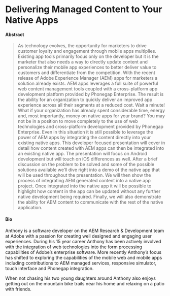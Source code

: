 Delivering Managed Content to Your Native Apps
==============================================

#### Abstract

> As technology evolves, the opportunity for marketers to drive customer loyalty and engagement through mobile apps multiplies. Existing app tools primarily focus only on the developer but it is the marketer that also needs a way to directly update content and personalize their mobile app experiences to better deliver value to customers and differentiate from the competition. With the recent release of Adobe Experience Manager (AEM) apps for marketers a solution already exists.  AEM apps leverages a full suite of powerful web content management tools coupled with a cross-platform app development platform provided by Phonegap Enterprise.  The result is the ability for an organization to quickly deliver an improved app experience across all their segments at a reduced cost. Wait a minute!  What if your organization has already spent considerable time, energy and, most importantly, money on native apps for your brand?  You may not be in a position to move completely to the use of web technologies and cross-platform development provided by Phonegap Enterprise.  Even in this situation it is still possible to leverage the power of AEM apps by integrating the content directly into your existing native apps. This developer focused presentation will cover in detail how content created with AEM apps can then be integrated into an existing native app.  The presentation will focus on Android development but will touch on iOS differences as well.  After a brief discussion on the problem to be solved and some of the possible solutions available we’ll dive right into a demo of the native app that will be used throughout the presentation.  We will then show the process of integrating AEM generated content into a native app project.  Once integrated into the native app it will be possible to highlight how content in the app can be updated without any further native development being required.  Finally, we will also demonstrate the ability for AEM content to communicate with the rest of the native application. 

#### Bio

Anthony is a software developer on the AEM Research & Development team at Adobe with a passion for creating well designed and engaging user experiences.  During his 15 year career Anthony has been actively involved with the integration of web technologies into the form processing capabilities of Adobe’s enterprise software.   More recently Anthony’s focus has shifted to exploring the capabilities of the mobile web and mobile apps including contributions to AEM managed services, responsive simulator, touch interface and Phonegap integration. 

When not chasing his two young daughters around Anthony also enjoys getting out on the mountain bike trails near his home and relaxing on a patio with friends.
